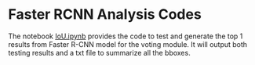# Faster RCNN Analysis Codes

The notebook [IoU.ipynb](IoU.ipynb) provides the code to test and generate the top 1 results from Faster R-CNN model for the voting module. It will output both testing results and a txt file to summarize all the bboxes.